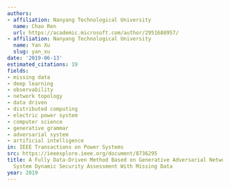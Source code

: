```yaml
---
authors:
- affiliation: Nanyang Technological University
  name: Chao Ren
  url: https://academic.microsoft.com/author/2951688957/
- affiliation: Nanyang Technological University
  name: Yan Xu
  slug: yan_xu
date: '2019-06-13'
estimated_citations: 19
fields:
- missing data
- deep learning
- observability
- network topology
- data driven
- distributed computing
- electric power system
- computer science
- generative grammar
- adversarial system
- artificial intelligence
in: IEEE Transactions on Power Systems
src: https://ieeexplore.ieee.org/document/8736295
title: A Fully Data-Driven Method Based on Generative Adversarial Networks for Power
  System Dynamic Security Assessment With Missing Data
year: 2019
---
```

